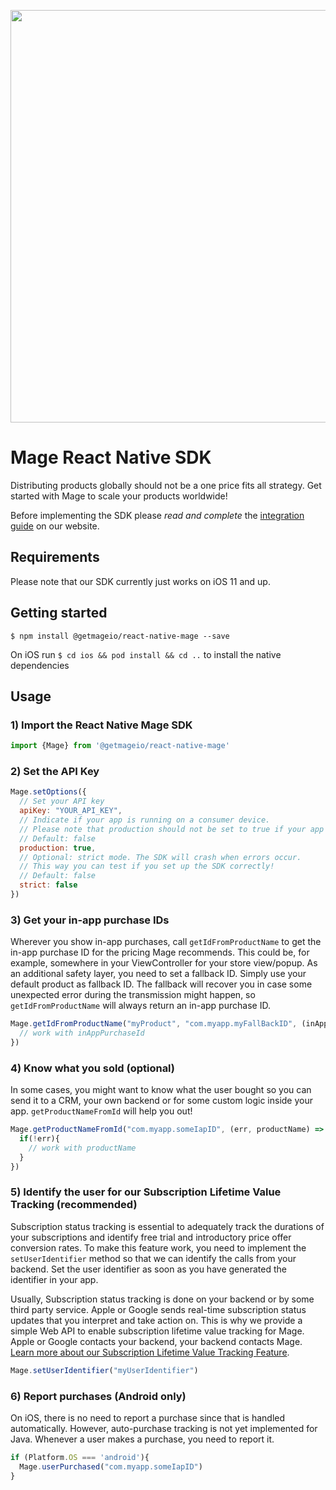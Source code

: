 <p align="center"><a href="https://www.getmage.io/"><img width="660" src="https://uploads-ssl.webflow.com/5eb96fb23eccf7fcdeb3d89f/5ef20b997a17d70677effb6f_header.svg"></a></p>

# Mage React Native SDK

Distributing products globally should not be a one price fits all strategy. Get started with Mage to scale your products worldwide!

Before implementing the SDK please *read and complete* the [integration guide](https://www.getmage.io/documentation) on our website.

## Requirements
Please note that our SDK currently just works on iOS 11 and up.

## Getting started

`$ npm install @getmageio/react-native-mage --save`

On iOS run `$ cd ios && pod install && cd ..` to install the native dependencies

## Usage

### 1) Import the React Native Mage SDK

```javascript
import {Mage} from '@getmageio/react-native-mage'
```

### 2) Set the API Key 

```javascript
Mage.setOptions({
  // Set your API key
  apiKey: "YOUR_API_KEY",
  // Indicate if your app is running on a consumer device.
  // Please note that production should not be set to true if your app runs on real testing devices!
  // Default: false
  production: true,
  // Optional: strict mode. The SDK will crash when errors occur.
  // This way you can test if you set up the SDK correctly!
  // Default: false
  strict: false
})
```

### 3) Get your in-app purchase IDs

Wherever you show in-app purchases, call `getIdFromProductName` to get the in-app purchase ID for the pricing Mage recommends. This could be, for example, somewhere in your ViewController for your store view/popup. As an additional safety layer, you need to set a fallback ID. Simply use your default product as fallback ID. The fallback will recover you in case some unexpected error during the transmission might happen, so `getIdFromProductName` will always return an in-app purchase ID.

```javascript
Mage.getIdFromProductName("myProduct", "com.myapp.myFallBackID", (inAppPurchaseId) => {
  // work with inAppPurchaseId 
})
```

### 4) Know what you sold (optional)

In some cases, you might want to know what the user bought so you can send it to a CRM,
your own backend or for some custom logic inside your app. `getProductNameFromId` will help you out!

```javascript
Mage.getProductNameFromId("com.myapp.someIapID", (err, productName) => {
  if(!err){
    // work with productName 
  }
})
```

### 5) Identify the user for our Subscription Lifetime Value Tracking (recommended)
Subscription status tracking is essential to adequately track the durations of your subscriptions and identify free trial and introductory price offer conversion rates. To make this feature work, you need to implement the `setUserIdentifier` method so that we can identify the calls from your backend. Set the user identifier as soon as you have generated the identifier in your app.

 Usually, Subscription status tracking is done on your backend or by some third party service. Apple or Google sends real-time subscription status updates that you interpret and take action on. This is why we provide a simple Web API to enable subscription lifetime value tracking for Mage. Apple or Google contacts your backend, your backend contacts Mage. [Learn more about our Subscription Lifetime Value Tracking Feature](https://www.getmage.io/documentation/iap-state-tracking).

```javascript
Mage.setUserIdentifier("myUserIdentifier")
```

### 6) Report purchases (Android only)

On iOS, there is no need to report a purchase since that is handled automatically. However, auto-purchase tracking is not yet implemented for Java.
Whenever a user makes a purchase, you need to report it.

```javascript
if (Platform.OS === 'android'){
  Mage.userPurchased("com.myapp.someIapID")
}
```
